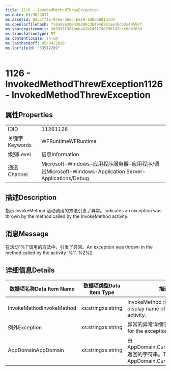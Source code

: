 ```yaml
---
title: 1126 - InvokedMethodThrewException
ms.date: 03/30/2017
ms.assetid: 0d3cff1a-97e6-4b6c-be18-108c6881bfc0
ms.openlocfilehash: 714a98a300426d80c3b494d701ae1bd53a49592f
ms.sourcegitcommit: 3d5d33f384eeba41b2dff79d096f47ccc8d8f03d
ms.translationtype: MT
ms.contentlocale: zh-CN
ms.lasthandoff: 05/04/2018
ms.locfileid: "33512289"
---
```

# <a name="1126---invokedmethodthrewexception"></a><span data-ttu-id="192fe-102">1126 - InvokedMethodThrewException</span><span class="sxs-lookup"><span data-stu-id="192fe-102">1126 - InvokedMethodThrewException</span></span>
## <a name="properties"></a><span data-ttu-id="192fe-103">属性</span><span class="sxs-lookup"><span data-stu-id="192fe-103">Properties</span></span>  
  
|||  
|-|-|  
|<span data-ttu-id="192fe-104">ID</span><span class="sxs-lookup"><span data-stu-id="192fe-104">ID</span></span>|<span data-ttu-id="192fe-105">1126</span><span class="sxs-lookup"><span data-stu-id="192fe-105">1126</span></span>|  
|<span data-ttu-id="192fe-106">关键字</span><span class="sxs-lookup"><span data-stu-id="192fe-106">Keywords</span></span>|<span data-ttu-id="192fe-107">WFRuntime</span><span class="sxs-lookup"><span data-stu-id="192fe-107">WFRuntime</span></span>|  
|<span data-ttu-id="192fe-108">级别</span><span class="sxs-lookup"><span data-stu-id="192fe-108">Level</span></span>|<span data-ttu-id="192fe-109">信息</span><span class="sxs-lookup"><span data-stu-id="192fe-109">Information</span></span>|  
|<span data-ttu-id="192fe-110">通道</span><span class="sxs-lookup"><span data-stu-id="192fe-110">Channel</span></span>|<span data-ttu-id="192fe-111">Microsoft-Windows-应用程序服务器-应用程序/调试</span><span class="sxs-lookup"><span data-stu-id="192fe-111">Microsoft-Windows-Application Server-Applications/Debug</span></span>|  
  
## <a name="description"></a><span data-ttu-id="192fe-112">描述</span><span class="sxs-lookup"><span data-stu-id="192fe-112">Description</span></span>  
 <span data-ttu-id="192fe-113">指示 InvokeMethod 活动调用的方法引发了异常。</span><span class="sxs-lookup"><span data-stu-id="192fe-113">Indicates an exception was thrown by the method called by the InvokeMethod activity.</span></span>  
  
## <a name="message"></a><span data-ttu-id="192fe-114">消息</span><span class="sxs-lookup"><span data-stu-id="192fe-114">Message</span></span>  
 <span data-ttu-id="192fe-115">在活动“%1”调用的方法中，引发了异常。</span><span class="sxs-lookup"><span data-stu-id="192fe-115">An exception was thrown in the method called by the activity '%1'.</span></span> <span data-ttu-id="192fe-116">%2</span><span class="sxs-lookup"><span data-stu-id="192fe-116">%2</span></span>  
  
## <a name="details"></a><span data-ttu-id="192fe-117">详细信息</span><span class="sxs-lookup"><span data-stu-id="192fe-117">Details</span></span>  
  
|<span data-ttu-id="192fe-118">数据项名称</span><span class="sxs-lookup"><span data-stu-id="192fe-118">Data Item Name</span></span>|<span data-ttu-id="192fe-119">数据项类型</span><span class="sxs-lookup"><span data-stu-id="192fe-119">Data Item Type</span></span>|<span data-ttu-id="192fe-120">描述</span><span class="sxs-lookup"><span data-stu-id="192fe-120">Description</span></span>|  
|--------------------|--------------------|-----------------|  
|<span data-ttu-id="192fe-121">InvokeMethod</span><span class="sxs-lookup"><span data-stu-id="192fe-121">InvokeMethod</span></span>|<span data-ttu-id="192fe-122">xs:string</span><span class="sxs-lookup"><span data-stu-id="192fe-122">xs:string</span></span>|<span data-ttu-id="192fe-123">InvokeMethod 活动的显示名称。</span><span class="sxs-lookup"><span data-stu-id="192fe-123">The display name of the InvokeMethod activity.</span></span>|  
|<span data-ttu-id="192fe-124">例外</span><span class="sxs-lookup"><span data-stu-id="192fe-124">Exception</span></span>|<span data-ttu-id="192fe-125">xs:string</span><span class="sxs-lookup"><span data-stu-id="192fe-125">xs:string</span></span>|<span data-ttu-id="192fe-126">异常的异常详细信息</span><span class="sxs-lookup"><span data-stu-id="192fe-126">The exception details for the exception</span></span>|  
|<span data-ttu-id="192fe-127">AppDomain</span><span class="sxs-lookup"><span data-stu-id="192fe-127">AppDomain</span></span>|<span data-ttu-id="192fe-128">xs:string</span><span class="sxs-lookup"><span data-stu-id="192fe-128">xs:string</span></span>|<span data-ttu-id="192fe-129">由 AppDomain.CurrentDomain.FriendlyName 返回的字符串。</span><span class="sxs-lookup"><span data-stu-id="192fe-129">The string returned by AppDomain.CurrentDomain.FriendlyName.</span></span>|
